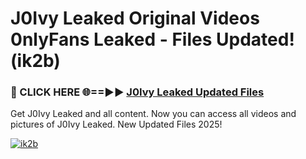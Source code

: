# J0Ivy Leaked Original Videos 0nlyFans Leaked - Files Updated! (ik2b)

<h3>🔴 CLICK HERE 🌐==►► <a href="https://tinyurl.com/2wckxsce" rel="nofollow">J0Ivy Leaked Updated Files</a></h3>

Get J0Ivy Leaked and all content. Now you can access all videos and pictures of J0Ivy Leaked. New Updated Files 2025!

[![ik2b](https://i.imgur.com/AFduVYN.gif)](https://tinyurl.com/2wckxsce)
